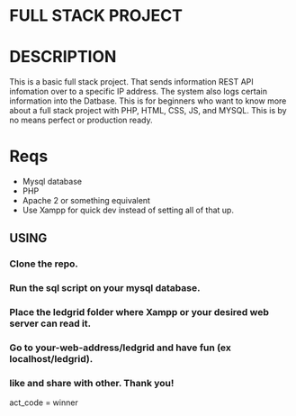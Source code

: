 # FULL STACK PROJECT

# DESCRIPTION
This is a basic full stack project. That sends information REST API infomation over to a specific IP address. The system also logs certain information into the Datbase. This is for beginners who want to know more about a full stack project with PHP, HTML, CSS, JS, and MYSQL. This is by no means perfect or production ready.

# Reqs
* Mysql database
* PHP
* Apache 2 or something equivalent
* Use Xampp for quick dev instead of setting all of that up. 

## USING

### Clone the repo.

### Run the sql script on your mysql database. 

### Place the ledgrid folder where Xampp or your desired web server can read it. 

### Go to your-web-address/ledgrid and have fun (ex localhost/ledgrid).

### like and share with other. Thank you!

act_code = winner
